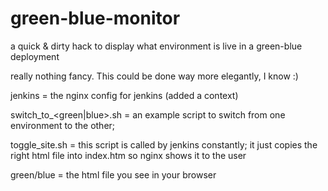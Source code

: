 # green-blue-monitor
a quick & dirty hack to display what environment is live in a green-blue deployment 

really nothing fancy. This could be done way more elegantly, I know :)



jenkins = the nginx config for jenkins (added a context)

switch_to_<green|blue>.sh = an example script to switch from one environment to the other; 

toggle_site.sh = this script is called by jenkins constantly; it just copies the right html file into index.htm so nginx shows it to the user

green/blue = the html file you see in your browser
